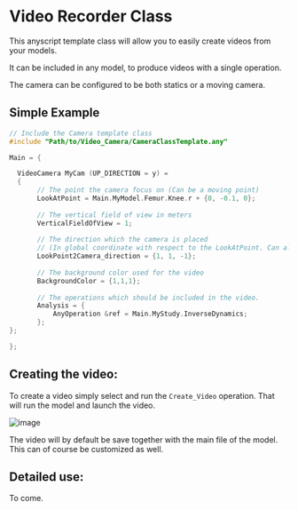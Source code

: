 # Video Recorder Class

This anyscript template class will allow you to easily create videos from your models. 

It can be included in any model, to produce videos with a single operation.

The camera can be configured to be both statics or a moving camera. 

## Simple Example

```c++
// Include the Camera template class
#include "Path/to/Video_Camera/CameraClassTemplate.any"

Main = {

  VideoCamera MyCam (UP_DIRECTION = y) = 
  {
       // The point the camera focus on (Can be a moving point)
       LookAtPoint = Main.MyModel.Femur.Knee.r + {0, -0.1, 0};  
       
       // The vertical field of view in meters
       VerticalFieldOfView = 1;
       
       // The direction which the camera is placed
       // (In global coordinate with respect to the LookAtPoint. Can also be a moving vector)
       LookPoint2Camera_direction = {1, 1, -1};
       
       // The background color used for the video
       BackgroundColor = {1,1,1};
       
       // The operations which should be included in the video.
       Analysis = {
           AnyOperation &ref = Main.MyStudy.InverseDynamics;
       };
};

};

``` 

## Creating the video:

To create a video simply select and run the `Create_Video` operation. That will run the model and launch the video. 

![image](https://cloud.githubusercontent.com/assets/1038978/15822983/f6fd6b8e-2bf8-11e6-88a4-f8d080f815e5.png)

The video will by default be save together with the main file of the model. This can of course be customized as well. 



## Detailed use:

To come.
